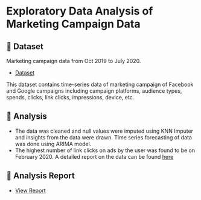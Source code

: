 # Exploratory Data Analysis of Marketing Campaign Data

## :page_facing_up: Dataset
Marketing campaign data from Oct 2019 to July 2020. <br>
- <a href=https://github.com/devikathampi/Data-Analysis/blob/master/alldata.csv> Dataset </a>

This dataset contains time-series data of marketing campaign of Facebook and Google
campaigns including campaign platforms, audience types, spends, clicks, link clicks,
impressions, device, etc.

## :memo: Analysis
- The data was cleaned and null values were imputed using KNN Imputer and insights from the data were drawn. Time series forecasting of data was done using ARIMA model.
- The highest number of link clicks on ads by the user was found to be on February 2020. A detailed report on the data can be found <a href=""> here </a>

## :closed_book: Analysis Report
- <a href="https://github.com/devikathampi/Exploratory-Data-Analysis/blob/master/Exploratory%20Data%20Analysis%20Report.pdf"> View Report </a>
        
